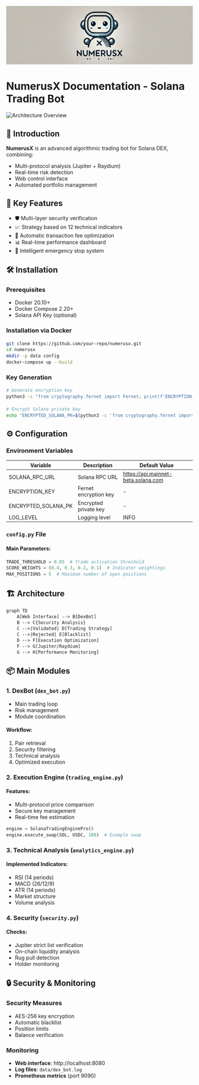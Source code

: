 ![Logo](logo.jpg)

# NumerusX Documentation - Solana Trading Bot

![Architecture Overview](https://via.placeholder.com/800x400.png?text=NumerusX+Architecture)

## 📖 Introduction
**NumerusX** is an advanced algorithmic trading bot for Solana DEX, combining:
- Multi-protocol analysis (Jupiter + Raydium)
- Real-time risk detection
- Web control interface
- Automated portfolio management

## 🚀 Key Features
- 🛡️ Multi-layer security verification
- 📈 Strategy based on 12 technical indicators
- 🔄 Automatic transaction fee optimization
- 📊 Real-time performance dashboard
- 🚨 Intelligent emergency stop system

## 🛠 Installation

### Prerequisites
- Docker 20.10+
- Docker Compose 2.20+
- Solana API Key (optional)

### Installation via Docker
```bash
git clone https://github.com/your-repo/numerusx.git
cd numerusx
mkdir -p data config
docker-compose up --build
```

### Key Generation
```bash
# Generate encryption key
python3 -c "from cryptography.fernet import Fernet; print(f'ENCRYPTION_KEY={Fernet.generate_key().decode()}')" > .env

# Encrypt Solana private key
echo "ENCRYPTED_SOLANA_PK=$(python3 -c 'from cryptography.fernet import Fernet; import os; key = os.getenv("ENCRYPTION_KEY"); print(Fernet(key).encrypt(b"YOUR_PRIVATE_KEY").decode())')" >> .env
```

## ⚙ Configuration

### Environment Variables

| Variable | Description | Default Value |
|----------|------------|---------------|
| SOLANA_RPC_URL | Solana RPC URL | https://api.mainnet-beta.solana.com |
| ENCRYPTION_KEY | Fernet encryption key | - |
| ENCRYPTED_SOLANA_PK | Encrypted private key | - |
| LOG_LEVEL | Logging level | INFO |

### `config.py` File

#### Main Parameters:
```python
TRADE_THRESHOLD = 0.65  # Trade activation threshold
SCORE_WEIGHTS = (0.4, 0.3, 0.2, 0.1)  # Indicator weightings
MAX_POSITIONS = 5  # Maximum number of open positions
```

## 🏗 Architecture

```mermaid
graph TD
    A[Web Interface] --> B[DexBot]
    B --> C{Security Analysis}
    C -->|Validated| D[Trading Strategy]
    C -->|Rejected| E[Blacklist]
    D --> F[Execution Optimization]
    F --> G[Jupiter/Raydium]
    G --> H[Performance Monitoring]
```

## 📦 Main Modules

### 1. DexBot (`dex_bot.py`)
- Main trading loop
- Risk management
- Module coordination

#### Workflow:
1. Pair retrieval
2. Security filtering
3. Technical analysis
4. Optimized execution

### 2. Execution Engine (`trading_engine.py`)
#### Features:
- Multi-protocol price comparison
- Secure key management
- Real-time fee estimation

```python
engine = SolanaTradingEnginePro()
engine.execute_swap(SOL, USDC, 100)  # Example swap
```

### 3. Technical Analysis (`analytics_engine.py`)
#### Implemented Indicators:
- RSI (14 periods)
- MACD (26/12/9)
- ATR (14 periods)
- Market structure
- Volume analysis

### 4. Security (`security.py`)
#### Checks:
- Jupiter strict list verification
- On-chain liquidity analysis
- Rug pull detection
- Holder monitoring

## 🔒 Security & Monitoring

### Security Measures
- AES-256 key encryption
- Automatic blacklist
- Position limits
- Balance verification

### Monitoring
- **Web interface**: http://localhost:8080
- **Log files**: `data/dex_bot.log`
- **Prometheus metrics** (port 9090)